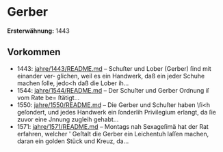 # Gerber

**Ersterwähnung:** 1443

## Vorkommen
- 1443: [jahre/1443/README.md](../jahre/1443/README.md) – Schuſter und Lober (Gerber) ſind mit einander ver-
glichen, weil es ein Handwerk, daß ein jeder Schuhe
machen ſolle, jedo<h daß die Lober ih...
- 1544: [jahre/1544/README.md](../jahre/1544/README.md) – Der Schuſter und Gerber Ordnung iſ vom Rate be=
ſtätigt...
- 1550: [jahre/1550/README.md](../jahre/1550/README.md) – Die Gerber und Schuſter haben \ſi<h geſondert, und
jedes Handwerk ein ſonderlih Privilegium erlangt, da ſie
zuvor eine Jnnung zugleih gehabt...
- 1571: [jahre/1571/README.md](../jahre/1571/README.md) – Montags nah Sexageſimä hat der Rat erfahren,
welcher ' Geſtalt die Gerber ein Leichentuh laſſen machen,
daran ein golden Stück und Kreuz, da...
